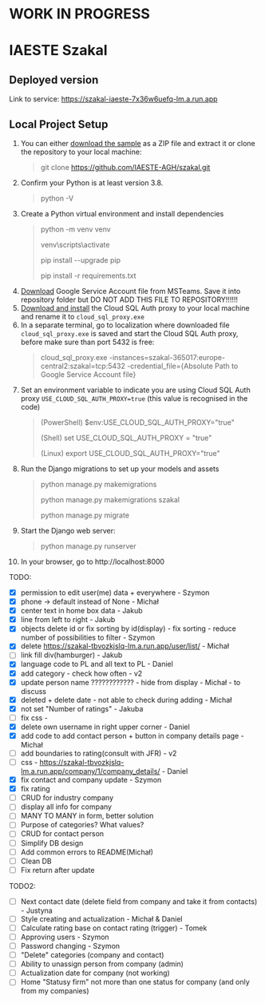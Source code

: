 # WORK IN PROGRESS
# IAESTE Szakal

## Deployed version

Link to service: https://szakal-iaeste-7x36w6uefq-lm.a.run.app

## Local Project Setup
1. You can either [download the sample](https://github.com/IAESTE-AGH/szakal/archive/refs/heads/main.zip) as a ZIP file and extract it or clone the repository to your local machine:
    >git clone https://github.com/IAESTE-AGH/szakal.git
2. Confirm your Python is at least version 3.8.  
    >python -V
3. Create a Python virtual environment and install dependencies  
    >python -m venv venv 
   > 
    >venv\scripts\activate 
   > 
    >pip install --upgrade pip
   > 
    >pip install -r requirements.txt
4. [Download](https://iaestepolska.sharepoint.com/:u:/s/GrupaITIAESTE/EbwM7zr3WZ9Biq9FxLuEldwB3cafW-AltdKbV38MaxGRhA?e=ED1995) Google Service Account file from MSTeams. Save it into repository folder but DO NOT ADD THIS FILE TO REPOSITORY!!!!!!
5. [Download and install](https://cloud.google.com/sql/docs/mysql/sql-proxy) the Cloud SQL Auth proxy to your local machine and rename it to `cloud_sql_proxy.exe`
6. In a separate terminal, go to localization where downloaded file `cloud_sql_proxy.exe` is saved and start the Cloud SQL Auth proxy, before make sure than port 5432 is free:
    >cloud_sql_proxy.exe -instances=szakal-365017:europe-central2:szakal=tcp:5432 -credential_file={Absolute Path to Google Service Account file}
7. Set an environment variable to indicate you are using Cloud SQL Auth proxy `USE_CLOUD_SQL_AUTH_PROXY=true` (this value is recognised in the code)
    > (PowerShell) $env:USE_CLOUD_SQL_AUTH_PROXY="true"
    >
    > (Shell) set USE_CLOUD_SQL_AUTH_PROXY = "true"
    >
    > (Linux) export USE_CLOUD_SQL_AUTH_PROXY="true"
8. Run the Django migrations to set up your models and assets
    >python manage.py makemigrations
    > 
    >python manage.py makemigrations szakal
    > 
    >python manage.py migrate
9. Start the Django web server:
    >python manage.py runserver
10. In your browser, go to http://localhost:8000

TODO:
- [X] permission to edit user(me) data + everywhere - Szymon
- [X] phone -> default instead of None - Michał
- [X] center text in home box data - Jakub
- [X] line from left to right - Jakub
- [X] objects delete id or fix sorting by id(display) - fix sorting - reduce number of possibilities to filter - Szymon
- [x] delete https://szakal-tbvozkjslq-lm.a.run.app/user/list/ - Michał
- [ ] link fill div(hamburger) - Jakub
- [X] language code to PL and all text to PL - Daniel
- [X] add category - check how often - v2
- [X] update person name ???????????? - hide from display - Michał - to discuss
- [X] deleted + delete date - not able to check during adding - Michał
- [x] not set "Number of ratings" - Jakuba
- [ ] fix css - 
- [X] delete own username in right upper corner - Daniel
- [X] add code to add contact person + button in company details page - Michał
- [ ] add boundaries to rating(consult with JFR) - v2
- [ ] css - https://szakal-tbvozkjslq-lm.a.run.app/company/1/company_details/ - Daniel
- [X] fix contact and company update - Szymon
- [X] fix rating
- [ ] CRUD for industry company
- [ ] display all info for company
- [ ] MANY TO MANY in form, better solution
- [ ] Purpose of categories? What values?
- [ ] CRUD for contact person
- [ ] Simplify DB design
- [ ] Add common errors to README(Michał)
- [ ] Clean DB
- [ ] Fix return after update

TODO2:
- [ ] Next contact date (delete field from company and take it from contacts) - Justyna
- [ ] Style creating and actualization - Michał & Daniel
- [ ] Calculate rating base on contact rating (trigger) - Tomek
- [ ] Approving users - Szymon
- [ ] Password changing - Szymon
- [ ] "Delete" categories (company and contact)
- [ ] Ability to unassign person from company (admin)
- [ ] Actualization date for company (not working)
- [ ] Home "Statusy firm" not more than one status for company (and only from my companies)
